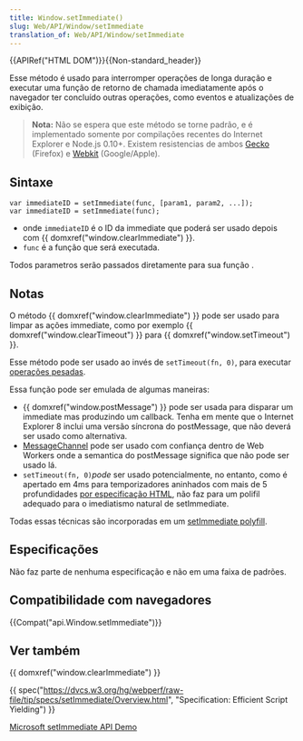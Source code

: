 ```yaml
---
title: Window.setImmediate()
slug: Web/API/Window/setImmediate
translation_of: Web/API/Window/setImmediate
---
```

{{APIRef("HTML DOM")}}{{Non-standard_header}}

Esse método é usado para interromper operações de longa duração e executar uma função de retorno de chamada imediatamente após o navegador ter concluído outras operações, como eventos e atualizações de exibição.

> **Nota:** Não se espera que este método se torne padrão, e é implementado somente por compilações recentes do Internet Explorer e Node.js 0.10+. Existem resistencias de ambos [Gecko](https://bugzilla.mozilla.org/show_bug.cgi?id=686201) (Firefox) e [Webkit](https://code.google.com/p/chromium/issues/detail?id=146172) (Google/Apple).

## Sintaxe

```
var immediateID = setImmediate(func, [param1, param2, ...]);
var immediateID = setImmediate(func);
```

- onde `immediateID` é o ID da immediate que poderá ser usado depois com {{ domxref("window.clearImmediate") }}.
- `func` é a função que será executada.

Todos parametros serão passados diretamente para sua função .

## Notas

O método {{ domxref("window.clearImmediate") }} pode ser usado para limpar as ações immediate, como por exemplo {{ domxref("window.clearTimeout") }} para {{ domxref("window.setTimeout") }}.

Esse método pode ser usado ao invés de `setTimeout(fn, 0)`, para executar [operações pesadas](https://www.nczonline.net/blog/2009/08/11/timed-array-processing-in-javascript/).

Essa função pode ser emulada de algumas maneiras:

- {{ domxref("window.postMessage") }} pode ser usada para disparar um immediate mas produzindo um callback. Tenha em mente que o Internet Explorer 8 inclui uma versão síncrona do postMessage, que não deverá ser usado como alternativa.
- [MessageChannel](/pt-BR/docs/Web/API/MessageChannel) pode ser usado com confiança dentro de Web Workers onde a semantica do postMessage significa que não pode ser usado lá.
- `setTimeout(fn, 0)`_pode_ ser usado potencialmente, no entanto, como é apertado em 4ms para temporizadores aninhados com mais de 5 profundidades [por especificação HTML](https://html.spec.whatwg.org/multipage/webappapis.html#timers), não faz para um polifil adequado para o imediatismo natural de setImmediate.

Todas essas técnicas são incorporadas em um [setImmediate polyfill](https://github.com/NobleJS/setImmediate).

## Especificações

Não faz parte de nenhuma especificação e não em uma faixa de padrões.

## Compatibilidade com navegadores

{{Compat("api.Window.setImmediate")}}

## Ver também

{{ domxref("window.clearImmediate") }}

{{ spec("https://dvcs.w3.org/hg/webperf/raw-file/tip/specs/setImmediate/Overview.html", "Specification: Efficient Script Yielding") }}

[Microsoft setImmediate API Demo](https://ie.microsoft.com/testdrive/Performance/setImmediateSorting/Default.html)
